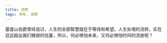 ```yaml
---
title: 流转
tags: 书写, 流转
---
```



基度山伯爵曾经说过，人生的全部智慧就在于等待和希望。人生处境的流转，实在远远超出我们微弱的估量，所以，何必惧怕未来，又何必惧怕时间的流驶呢？

